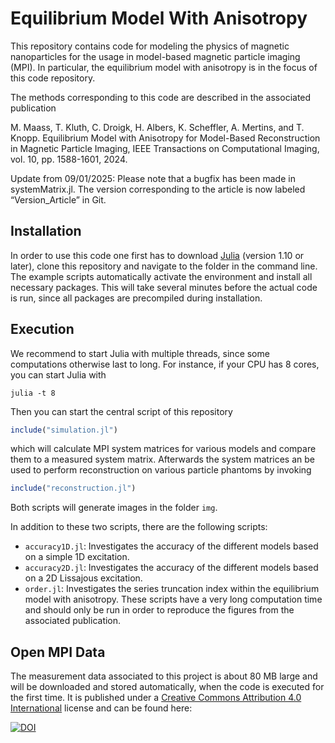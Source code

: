 # Equilibrium Model With Anisotropy

This repository contains code for modeling the physics of magnetic
nanoparticles for the usage in model-based magnetic particle imaging (MPI).
In particular, the equilibrium model with anisotropy is in the focus of this code repository.

The methods corresponding to this code are described in the associated publication

M. Maass, T. Kluth, C. Droigk, H. Albers, K. Scheffler, A. Mertins, and T. Knopp. Equilibrium Model with Anisotropy for Model-Based Reconstruction in Magnetic Particle Imaging, IEEE Transactions on Computational Imaging, vol. 10, pp. 1588-1601, 2024.

Update from 09/01/2025:
Please note that a bugfix has been made in systemMatrix.jl.  The version corresponding to the article is now labeled “Version_Article” in Git.

## Installation

In order to use this code one first has to download [Julia](https://julialang.org/) (version 1.10 or later), clone this repository and navigate to the folder in the command line. The example scripts automatically activate the environment and install all necessary packages. This will take several minutes before the actual code is run, since all packages are precompiled during installation.

## Execution
We recommend to start Julia with multiple threads, since some computations otherwise last to long. For instance, if your CPU has 8 cores, you can start Julia with
```
julia -t 8
```
Then you can start the central script of this repository
```julia
include("simulation.jl")
```
which will calculate MPI system matrices for various models and compare them to a measured system matrix. Afterwards the system matrices an be used to perform reconstruction on various particle
phantoms by invoking
```julia
include("reconstruction.jl")
```
Both scripts will generate images in the folder `img`. 

In addition to these two scripts, there are the following scripts:
* `accuracy1D.jl`: Investigates the accuracy of the different models based on a simple 1D excitation.
* `accuracy2D.jl`: Investigates the accuracy of the different models based on a 2D Lissajous excitation.
* `order.jl`: Investigates the series truncation index within the equilibrium model with anisotropy.
These scripts have a very long computation time and should only be run in order to reproduce the figures from the associated publication.

## Open MPI Data

The measurement data associated to this project is about 80 MB large and will be downloaded and stored automatically, when the code is executed for the first time.
It is published under a [Creative Commons Attribution 4.0 International](https://creativecommons.org/licenses/by/4.0/legalcode) license and can be found here:

[![DOI](https://zenodo.org/badge/DOI/10.5281/zenodo.10646064.svg)](https://doi.org/10.5281/zenodo.10646064)
